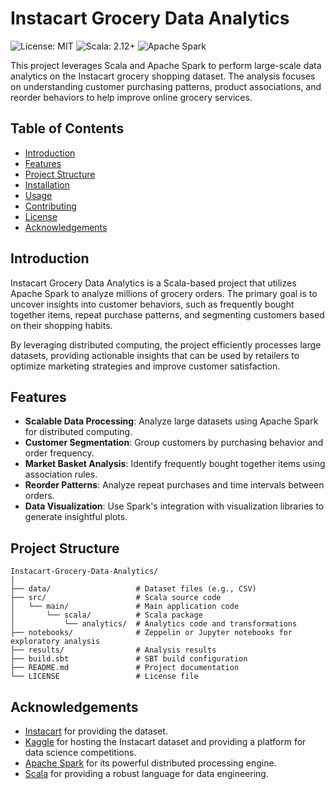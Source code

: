 # Instacart Grocery Data Analytics

![License: MIT](https://img.shields.io/badge/License-MIT-blue.svg)
![Scala: 2.12+](https://img.shields.io/badge/Scala-2.12%2B-red.svg)
![Apache Spark](https://img.shields.io/badge/Spark-2.4%2B-orange.svg)

This project leverages Scala and Apache Spark to perform large-scale data analytics on the Instacart grocery shopping dataset. The analysis focuses on understanding customer purchasing patterns, product associations, and reorder behaviors to help improve online grocery services.

## Table of Contents

- [Introduction](#introduction)
- [Features](#features)
- [Project Structure](#project-structure)
- [Installation](#installation)
- [Usage](#usage)
- [Contributing](#contributing)
- [License](#license)
- [Acknowledgements](#acknowledgements)

## Introduction

Instacart Grocery Data Analytics is a Scala-based project that utilizes Apache Spark to analyze millions of grocery orders. The primary goal is to uncover insights into customer behaviors, such as frequently bought together items, repeat purchase patterns, and segmenting customers based on their shopping habits.

By leveraging distributed computing, the project efficiently processes large datasets, providing actionable insights that can be used by retailers to optimize marketing strategies and improve customer satisfaction.

## Features

- **Scalable Data Processing**: Analyze large datasets using Apache Spark for distributed computing.
- **Customer Segmentation**: Group customers by purchasing behavior and order frequency.
- **Market Basket Analysis**: Identify frequently bought together items using association rules.
- **Reorder Patterns**: Analyze repeat purchases and time intervals between orders.
- **Data Visualization**: Use Spark's integration with visualization libraries to generate insightful plots.

## Project Structure

```plaintext
Instacart-Grocery-Data-Analytics/
│
├── data/                   # Dataset files (e.g., CSV)
├── src/                    # Scala source code
│   └── main/               # Main application code
│       └── scala/          # Scala package
│           └── analytics/  # Analytics code and transformations
├── notebooks/              # Zeppelin or Jupyter notebooks for exploratory analysis
├── results/                # Analysis results
├── build.sbt               # SBT build configuration
├── README.md               # Project documentation
└── LICENSE                 # License file

```

## Acknowledgements

- [Instacart](https://www.instacart.com/) for providing the dataset.
- [Kaggle](https://www.kaggle.com/) for hosting the Instacart dataset and providing a platform for data science competitions.
- [Apache Spark](https://spark.apache.org/) for its powerful distributed processing engine.
- [Scala](https://www.scala-lang.org/) for providing a robust language for data engineering.
